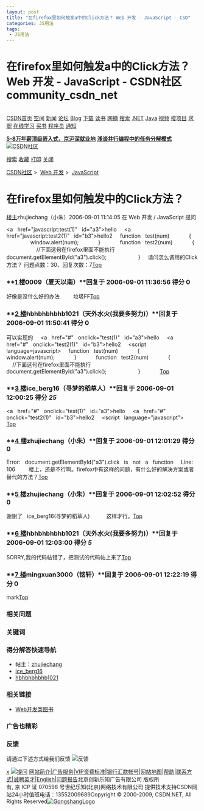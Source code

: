 ```yaml
---
layout: post
title: "在firefox里如何触发a中的Click方法？ Web 开发 - JavaScript - CSD"
categories: JS用法
tags: 
 - JS用法
--- 
```


# 在firefox里如何触发a中的Click方法？ Web 开发 - JavaScript - CSDN社区 community_csdn_net

![]()

[CSDN首页](http://www.csdn.net/) [空间](http://hi.csdn.net/) [新闻](http://news.csdn.net/) [论坛](http://bbs.csdn.net/) [Blog](http://blog.csdn.net/) [下载](http://download.csdn.net/) [读书](http://book.csdn.net/) [网摘](http://wz.csdn.net/) [搜索](http://search.csdn.net/) [.NET](http://dotnet.csdn.net/) [Java](http://java.csdn.net/) [视频](http://live.csdn.net/) [接项目](http://prj.csdn.net/) [求职](http://job.csdn.net/) [在线学习](http://www.itcast.net/) [买书](http://www.dearbook.com.cn/) [程序员](http://www.programmer.com.cn/) [通知](http://hi.csdn.net/Admin/NotifyList.aspx)

[**5-8万年薪顶级嵌入式，京沪深就业地**](http://www.uplooking.com/) [**浅谈并行编程中的任务分解模式**](http://g.csdn.net/5085045) [![]()](http://g.csdn.net/5078710)
[![CSDN社区]()](http://community.csdn.net/)

[搜索](http://topic.csdn.net/t/20060901/11/4991364.html#) [收藏]( "收藏到我的网摘中，并分享给我的朋友") [打印](http://topic.csdn.net/t/20060901/11/4991364.html#) [关闭](http://topic.csdn.net/t/20060901/11/4991364.html#)

[CSDN社区](http://community.csdn.net/) >  [Web 开发](http://community.csdn.net/Expert/ForumsList.asp?typenum=1&roomid=3) >  [JavaScript](http://community.csdn.net/Expert/ForumList.asp?typenum=1&roomid=304)
# 在firefox里如何触发<a>中的Click方法？

[楼主]()zhujiechang（小朱）2006-09-01 11:14:05 在 Web 开发 / JavaScript 提问

<a   href="javascript:test(1)"   id="a3">hello</a>  
  <a   href="javascript:test2(1)"   id="b3">hello2</a>  
  function   test(num)  
          {  
                  window.alert(num);  
          }  
          function   test2(num)  
          {  
                    //下面这句在firefox里面不能执行  
                    document.getElementById("a3").click();          
          }  
  请问怎么调用<a>的Click方法？ 问题点数：30、回复次数：7[Top](http://topic.csdn.net/t/20060901/11/4991364.html#)

### **[1 楼]()0009（夏天以南）**回复于 2006-09-01 11:36:56 得分 0

好像是没什么好的办法  
   
  垃圾FF[Top](http://topic.csdn.net/t/20060901/11/4991364.html#)

### **[2 楼]()hbhbhbhbhb1021（天外水火(我要多努力)）**回复于 2006-09-01 11:50:41 得分 0

可以实现的  
  <a   href="#"   onclick="test(1)"   id="a3">hello</a>  
  <a   href="#"   onclick="test2(1)"   id="b3">hello2</a>  
  <script   language=javascript>  
  function   test(num)  
          {  
                  window.alert(num);  
          }  
          function   test2(num)  
          {  
                    //下面这句在firefox里面不能执行  
                    document.getElementById("a3").click();          
          }  
          </script>[Top](http://topic.csdn.net/t/20060901/11/4991364.html#)

### **[3 楼]()ice_berg16（寻梦的稻草人）**回复于 2006-09-01 12:00:25 得分 *25*

<a   href="#"   onclick="test(1)"   id="a3">hello</a>  
  <a   href="#"   onclick="test2(1)"   id="b3">hello2</a>  
  <script   language="javascript">  
  <!--  
  function   test(num)  
          {  
                  window.alert(num);  
          }  
          function   test2(num)  
          {  
                    if(document.all)  
                    document.getElementById("a3").click();          
    else  
    {  
    var   evt   =   document.createEvent("MouseEvents");  
    evt.initEvent("click",   true,   true);  
    document.getElementById("a3").dispatchEvent(evt);  
    }  
          }  
   
  //-->  
  </script>[Top](http://topic.csdn.net/t/20060901/11/4991364.html#)

### **[4 楼]()zhujiechang（小朱）**回复于 2006-09-01 12:01:29 得分 0

Error:   document.getElementById("a3").click   is   not   a   function  
  Line:   106  
   
  楼上，还是不行啊。firefox中有这样的问题，有什么好的解决方案或者替代的方法？[Top](http://topic.csdn.net/t/20060901/11/4991364.html#)

### **[5 楼]()zhujiechang（小朱）**回复于 2006-09-01 12:02:52 得分 0

谢谢了   ice_berg16(寻梦的稻草人)    
   
  这样才行。[Top](http://topic.csdn.net/t/20060901/11/4991364.html#)

### **[6 楼]()hbhbhbhbhb1021（天外水火(我要多努力)）**回复于 2006-09-01 12:03:00 得分 *5*

SORRY,我的代码帖错了，把测试的代码帖上来了[Top](http://topic.csdn.net/t/20060901/11/4991364.html#)

### **[7 楼]()mingxuan3000（铭轩）**回复于 2006-09-01 12:22:19 得分 0

mark[Top](http://topic.csdn.net/t/20060901/11/4991364.html#)

### **相关问题**

### 关键词

### 得分解答快速导航

* 帖主：[zhujiechang](http://topic.csdn.net/t/20060901/11/4991364.html#Top)
* [ice_berg16](http://topic.csdn.net/t/20060901/11/4991364.html#r_36492333)
* [hbhbhbhbhb1021](http://topic.csdn.net/t/20060901/11/4991364.html#r_36492404)

### 相关链接

* [Web开发类图书](http://www.dearbook.com.cn/Book/SearchBook.aspx?sortid=13&sorttype=bigsort)

### 广告也精彩

### 反馈

请通过下述方式给我们反馈
![反馈]()

[x]() [![提问]()](http://g.csdn.net/5060169)     [网站简介](http://www.csdn.net/help/intro.htm)|[广告服务](http://www.csdn.net/help/ads.htm)|[VIP资费标准](http://www.csdn.net/help/vip.htm)|[银行汇款帐号](http://www.csdn.net/help/bankaccount.htm)|[网站地图](http://www.csdn.net/help/sitemap.htm)|[帮助](http://www.csdn.net/help/help.htm)|[联系方式](http://www.csdn.net/help/contact.htm)|[诚聘英才](http://job.csdn.net/Jobs/f9c75c9f2ad14404a604669b757b9ed0/viewcompany.aspx)|[English](http://www.csdn.net/help/english.htm)|[问题报告](http://topic.csdn.net/t/20060901/11/4991364.html#)北京创新乐知广告有限公司 版权所有, 京 ICP 证 070598 号世纪乐知(北京)网络技术有限公司 提供技术支持CSDN网站24小时值班电话：13552009689Copyright © 2000-2009, CSDN.NET, All Rights Reserved[![GongshangLogo]()](http://www.hd315.gov.cn/beian/view.asp?bianhao=010202001032100010)
